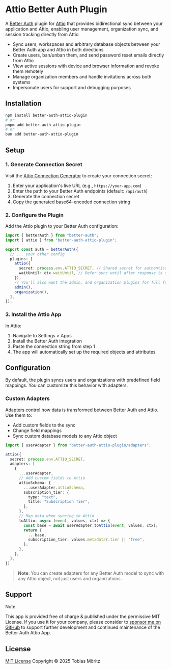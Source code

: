 # Attio Better Auth Plugin

A [Better Auth](https://better-auth.com) plugin for [Attio](https://attio.com) that provides bidirectional sync between your application and Attio, enabling user management, organization sync, and session tracking directly from Attio

- Sync users, workspaces and arbitrary database objects between your Better Auth app and Attio in both directions
- Create users, ban/unban them, and send password reset emails directly from Attio
- View active sessions with device and browser information and revoke them remotely
- Manage organization members and handle invitations across both systems
- Impersonate users for support and debugging purposes

## Installation

```bash
npm install better-auth-attio-plugin
# or
pnpm add better-auth-attio-plugin
# or
bun add better-auth-attio-plugin
```

## Setup

### 1. Generate Connection Secret

Visit the [Attio Connection Generator](https://better-auth-attio-plugin.vercel.app/) to create your connection secret:

1. Enter your application's live URL (e.g., `https://your-app.com`)
2. Enter the path to your Better Auth endpoints (default: `/api/auth`)
3. Generate the connection secret
4. Copy the generated base64-encoded connection string

### 2. Configure the Plugin

Add the Attio plugin to your Better Auth configuration:

```ts
import { betterAuth } from "better-auth";
import { attio } from "better-auth-attio-plugin";

export const auth = betterAuth({
  // ... your other config
  plugins: [
    attio({
      secret: process.env.ATTIO_SECRET, // Shared secret for authentication from step 1
      waitUntil: ctx.waitUntil, // Defer sync until after response is sent, for edge environments like Cloudflare Workers
    }),
    // You'll also want the admin, and organization plugins for full functionality
    admin(),
    organization(),
  ],
});
```

### 3. Install the Attio App

In Attio:
1. Navigate to Settings > Apps
2. Install the Better Auth integration
3. Paste the connection string from step 1
4. The app will automatically set up the required objects and attributes

## Configuration

By default, the plugin syncs users and organizations with predefined field mappings. You can customize this behavior with adapters.

### Custom Adapters

Adapters control how data is transformed between Better Auth and Attio. Use them to:
- Add custom fields to the sync
- Change field mappings
- Sync custom database models to any Attio object

```ts
import { userAdapter } from "better-auth-attio-plugin/adapters";

attio({
  secret: process.env.ATTIO_SECRET,
  adapters: [
    {
      ...userAdapter,
      // Add custom fields to Attio
      attioSchema: {
        ...userAdapter.attioSchema,
        subscription_tier: {
          type: "text",
          title: "Subscription Tier",
        },
      },
      // Map data when syncing to Attio
      toAttio: async (event, values, ctx) => {
        const base = await userAdapter.toAttio(event, values, ctx);
        return {
          ...base,
          subscription_tier: values.metadata?.tier || "free",
        };
      },
    },
  ],
})
```

> **Note**: You can create adapters for any Better Auth model to sync with any Attio object, not just users and organizations.

## Support

> [!NOTE]
> This app is provided free of charge & published under the permissive MIT License. If you use it for your company, please consider to [sponsor me on GitHub](https://github.com/sponsors/tobimori) to support further development and continued maintenance of the Better Auth Attio App.

## License

[MIT License](./LICENSE)
Copyright © 2025 Tobias Möritz
